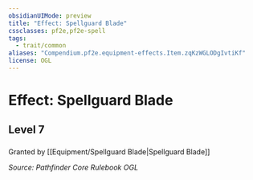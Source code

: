 ```yaml
---
obsidianUIMode: preview
title: "Effect: Spellguard Blade"
cssclasses: pf2e,pf2e-spell
tags:
  - trait/common
aliases: "Compendium.pf2e.equipment-effects.Item.zqKzWGLODgIvtiKf"
license: OGL
---
```

# Effect: Spellguard Blade
## Level 7
### 






Granted by [[Equipment/Spellguard Blade|Spellguard Blade]]

*Source: Pathfinder Core Rulebook*
*OGL*